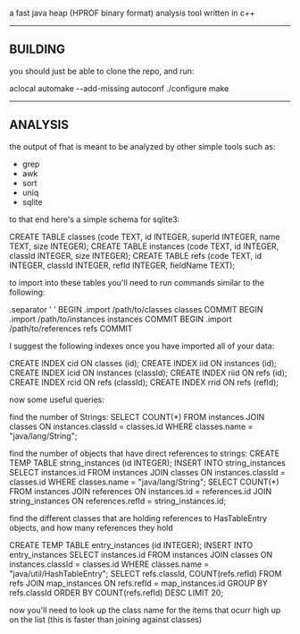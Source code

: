 a fast java heap (HPROF binary format) analysis tool written in c++

--------
BUILDING
--------

you should just be able to clone the repo, and run:

aclocal
automake --add-missing
autoconf
./configure
make

--------
ANALYSIS
--------

the output of fhat is meant to be analyzed by other simple tools such as:
 * grep
 * awk
 * sort
 * uniq
 * sqlite

to that end here's a simple schema for sqlite3:

CREATE TABLE classes (code TEXT, id INTEGER, superId INTEGER, name TEXT, size INTEGER);
CREATE TABLE instances (code TEXT, id INTEGER, classId INTEGER, size INTEGER);
CREATE TABLE refs (code TEXT, id INTEGER, classId INTEGER, refId INTEGER, fieldName TEXT);

to import into these tables you'll need to run commands similar to the following:

.separator ' '
BEGIN
.import /path/to/classes classes
COMMIT
BEGIN
.import /path/to/instances instances
COMMIT
BEGIN
.import /path/to/references refs
COMMIT

I suggest the following indexes once you have imported all of your data:

CREATE INDEX cid ON classes (id);
CREATE INDEX iid ON instances (id);
CREATE INDEX icid ON instances (classId);
CREATE INDEX riid ON refs (id);
CREATE INDEX rcid ON refs (classId);
CREATE INDEX rrid ON refs (refId);

now some useful queries:

find the number of Strings:
SELECT COUNT(*) FROM instances JOIN classes ON instances.classId = classes.id WHERE classes.name = "java/lang/String";

find the number of objects that have direct references to strings:
CREATE TEMP TABLE string_instances (id INTEGER);
INSERT INTO string_instances SELECT instances.id FROM instances JOIN classes ON instances.classId = classes.id WHERE classes.name = "java/lang/String";
SELECT COUNT(*) FROM instances JOIN references ON instances.id = references.id JOIN string_instances ON references.refId = string_instances.id;

find the different classes that are holding references to HasTableEntry objects, and how many references they hold

CREATE TEMP TABLE entry_instances (id INTEGER);
INSERT INTO entry_instances SELECT instances.id FROM instances JOIN classes ON instances.classId = classes.id WHERE classes.name = "java/util/HashTableEntry";
SELECT refs.classId, COUNT(refs.refId) FROM refs JOIN map_instances ON refs.refId = map_instances.id GROUP BY refs.classId ORDER BY COUNT(refs.refId) DESC LIMIT 20;

now you'll need to look up the class name for the items that ocurr high up on the list (this is faster than joining against classes)

